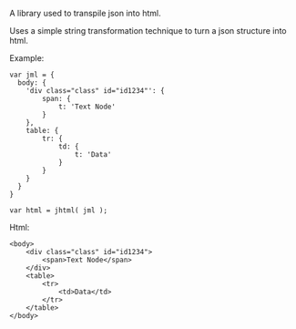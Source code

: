 A library used to transpile json into html. 

Uses a simple string transformation technique to turn a json structure into html.

Example:
```
var jml = {
  body: {
    'div class="class" id="id1234"': {
        span: {
            t: 'Text Node'
        }
    },
    table: {
        tr: {
            td: {
                t: 'Data'
            }
        }
    }
  }
}

var html = jhtml( jml );

```


Html:
```
<body>
    <div class="class" id="id1234">
        <span>Text Node</span>
    </div>
    <table>
        <tr>
            <td>Data</td>
        </tr>
    </table>
</body>
```

